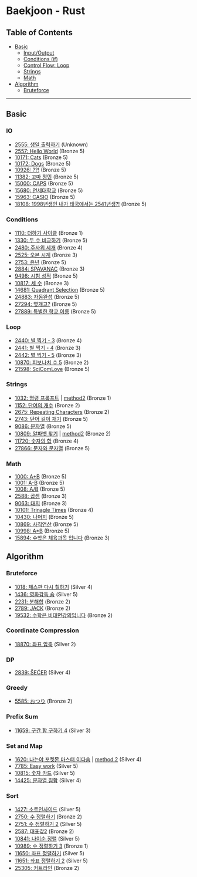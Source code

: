 # Baekjoon - Rust 

## Table of Contents
- [Basic](#basic)
  + [Input/Output](#io)
  + [Conditions (if)](#condition)
  + [Control Flow: Loop](#loop)
  + [Strings](#strings)
  + [Math](#math)
- [Algorithm](#algorithm)
  + [Bruteforce](#bruteforce)

---

## Basic
### IO
- [2555: 생일 출력하기](./problems/bronze/2555.rs) (Unknown)
- [2557: Hello World](./problems/bronze/2557.rs) (Bronze 5)
- [10171: Cats](./problems/bronze/10171.rs) (Bronze 5)
- [10172: Dogs](./problems/bronze/10172.rs) (Bronze 5)
- [10926: ??!](./problems/bronze/10926.rs) (Bronze 5)
- [11382: 꼬마 정민](./problems/bronze/11382.rs) (Bronze 5)
- [15000: CAPS](./problems/bronze/15000.rs) (Bronze 5)
- [15680: 연세대학교](./problems/bronze/15680.rs) (Bronze 5)
- [15963: CASIO](./problems/bronze/15963.rs) (Bronze 5)
- [18108: 1998년생인 내가 태국에서는 2541년생?!](./problems/bronze/18108.rs) (Bronze 5)

### Conditions <a id="condition"></a>
- [1110: 더하기 사이클](./problems/bronze/1110.rs) (Bronze 1)
- [1330: 두 수 비교하기](./problems/bronze/1330.rs) (Bronze 5)
- [2480: 주사위 세개](./problems/bronze/2480.rs) (Bronze 4)
- [2525: 오븐 시계](./problems/bronze/2525.rs) (Bronze 3)
- [2753: 윤년](./problems/bronze/2753.rs) (Bronze 5)
- [2884: SPAVANAC](./problems/bronze/2884.rs) (Bronze 3)
- [9498: 시험 성적](./problems/bronze/9498.rs) (Bronze 5)
- [10817: 세 수](./problems/bronze/10817.rs) (Bronze 3)
- [14681: Quadrant Selection](./problems/bronze/14681.rs) (Bronze 5)
- [24883: 자동완성](./problems/bronze/24883.rs) (Bronze 5)
- [27294: 몇개고?](./problems/bronze/27294.rs) (Bronze 5)
- [27889: 특별한 학교 이름](./problems/bronze/27889.rs) (Bronze 5)

### Loop
- [2440: 별 찍기 - 3](./problems/bronze/2440.rs) (Bronze 4)
- [2441: 별 찍기 - 4](./problems/bronze/2441.rs) (Bronze 3)
- [2442: 별 찍기 - 5](./problems/bronze/2442.rs) (Bronze 3)
- [10870: 피보나치 수 5](./problems/bronze/2440.rs) (Bronze 2)
- [21598: SciComLove](./problems/bronze/21598.rs) (Bronze 5)

### Strings
- [1032: 명령 프롬프트](./problems/bronze/1032.rs) | [method2](./problems/bronze/1032-2.rs) (Bronze 1)
- [1152: 단어의 개수](./problems/bronze/1152.rs) (Bronze 2)
- [2675: Repeating Characters](./problems/bronze/2675.rs) (Bronze 2)
- [2743: 단어 길이 재기](./problems/bronze/2743.rs) (Bronze 5)
- [9086: 문자열](./problems/bronze/9086.rs) (Bronze 5)
- [10809: 알파벳 찾기](./problems/bronze/10809.rs) | [method2](./problems/bronze/10809-2.rs) (Bronze 2)
- [11720: 숫자의 합](./problems/bronze/11720.rs) (Bronze 4)
- [27866: 문자와 문자열](./problems/bronze/27866.rs) (Bronze 5)

### Math
- [1000: A+B](./problems/bronze/1000.rs) (Bronze 5)
- [1001: A-B](./problems/bronze/1001.rs) (Bronze 5)
- [1008: A/B](./problems/bronze/1008.rs) (Bronze 5)
- [2588: 곱셈](./problems/bronze/2588.rs) (Bronze 3)
- [9063: 대지](./problems/bronze/9063.rs) (Bronze 3)
- [10101: Trinagle Times](./problems/bronze/10101.rs) (Bronze 4)
- [10430: 나머지](./problems/bronze/10430.rs) (Bronze 5)
- [10869: 사칙연산](./problems/bronze/10869.rs) (Bronze 5)
- [10998: A*B](./problems/bronze/10998.rs) (Bronze 5)
- [15894: 수학은 체육과목 입니다](./problems/bronze/15894.rs) (Bronze 3)

## Algorithm

### Bruteforce
- [1018: 체스판 다시 칠하기](./problems/silver/1018.rs) (Silver 4)
- [1436: 영화감독 숌](./problems/silver/1436.rs) (Silver 5)
- [2231: 분해합](./problems/bronze/2231.rs) (Bronze 2)
- [2789: JACK](./problems/bronze/2798.rs) (Bronze 2)
- [19532: 수학은 비대면강의입니다](./problems/bronze/19532.rs) (Bronze 2)

### Coordinate Compression
- [18870: 좌표 압축](./problems/silver/18870.rs) (Silver 2)

### DP
- [2839: ŠEĆER](./problems/silver/2839.rs) (Silver 4)

### Greedy
- [5585: おつり](./problems/bronze/5585.rs) (Bronze 2)

### Prefix Sum
- [11659: 구간 합 구하기 4](./problems/silver/11659.rs) (Silver 3)

### Set and Map
- [1620: 나는야 포켓몬 마스터 이다솜](./problems/silver/1620.rs) | [method 2](./problems/silver/1620-2.rs) (Silver 4)
- [7785: Easy work](./problems/silver/7785.rs) (Silver 5)
- [10815: 숫자 카드](./problems/silver/10815.rs) (Silver 5)
- [14425: 문자열 집합](./problems/silver/14425.rs) (Silver 4)

### Sort
- [1427: 소트인사이드](./problems/silver/1427.rs) (Silver 5)
- [2750: 수 정렬하기](./problems/bronze/2750.rs) (Bronze 2)
- [2751: 수 정렬하기 2](./problems/silver/2751.rs) (Silver 5)
- [2587: 대표값2](./problems/bronze/2587.rs) (Bronze 2)
- [10841: 나이순 정렬](./problems/silver/10841.rs) (Silver 5)
- [10989: 수 정렬하기 3](./problems/bronze/10989.rs) (Bronze 1)
- [11650: 좌표 정렬하기](./problems/silver/11650.rs) (Silver 5)
- [11651: 좌표 정렬하기 2](./problems/silver/11651.rs) (Silver 5)
- [25305: 커트라인](./problems/bronze/25305.rs) (Bronze 2)


